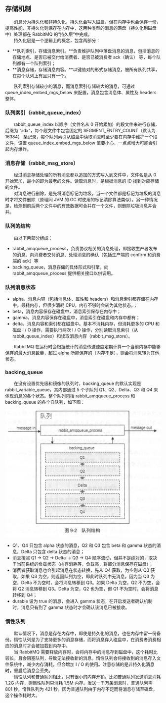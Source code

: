 
## 存储机制
　　消息分为持久化和非持久化，持久化会写入磁盘，但在内存中也会保存一份，提高性能，非持久化则保存在内存中，这两种类型的消息的落盘（持久化到磁盘中）处理都在 RabbitMQ 的“持久层”中完成。<br />
　　持久化层是一个逻辑上的概念，包含两部分：
  
- **队列索引，存储消息索引。**负责维护队列中落盘消息的消息，包括消息的存储地点、是否已被交付给消费者、是否已被消费者 ack（确认） 等，每个队列都有一个队列索引；
- **消息存储，存储消息内容。**以键值对的形式存储消息，被所有队列共享，在每个队列上有且只有一个。

　　队列索引存储较小的消息，而消息索引存储较大的消息，可通过 queue_index_embed_mgs_below 来配置，消息包含消息体、属性及 headers 整体。
  
### 队列索引（rabbit_queue_index）
　　rabbit_queue_index 以顺序（文件名从 0 开始累加）的段文件来进行存储，后缀为 ".idx"，每个段文件中包含固定的 SEGMENT_ENTRY_COUNT（默认为 16384） 条记录，每个队列索引从磁盘中读取消息时至少要在内存中维护一个段文件，设置 queue_index_embed_mgs_below 值要小心，一点点增大可能会引起内存爆炸。
  
### 消息存储（rabbit_msg_store）
　　经过消息存储处理的所有消息都以追加的方式写入到文件中，文件名是从 0 开始累加，最小的即为最老的文件。读取消息时，是根据消息的 ID 找到对应存储的文件。<br />
　　对消息进行删除，是先将消息标记为垃圾，当一个文件都是标记为垃圾的消息时才将文件删除（原理同 JVM 的 GC 时使用的标记清除算法类似）。另一种情况是，检测到前后两个文件中的有效数据可合并在一个文件，则删除垃圾消息并合并。
  
### 队列的结构
　　由以下两部分组成：
  
- rabbit_amqqueue_process，负责协议相关的消息处理，即接收生产者发布的消息、向消费者交付消息、处理消息的确认（包括生产端的 confirm 和消费端的 ack）等
- backing_queue，消息存储的具体形式和引擎，向 rabbit_amqqueue_process 提供相关接口以供调用。

### 队列消息状态

- alpha，消息内容（包括消息体、属性和 headers）和消息索引都存储在内存中。最耗内存，但很少消耗 CPU，内存不够时会转为其他状态。；
- beta，消息内容保存在磁盘中，消息索引保存在内存中；
- gamma，消息内容保存在磁盘中，消息索引在磁盘和内存中都有；
- delta，消息内容和索引都在磁盘中。基本不消耗内存，但消耗更多的 CPU 和磁盘 I / O 操作，需要执行两次 I / O 操作，分别读取消息索引（从 rabbit_queue_index）和读取消息内容（rabbit_msg_store）。

　　RabbitMQ 在运行时会根据统计的消息传送速度定期计算一个当前内存中能够保存的最大消息数量，超过 alpha 所能保存的（内存不足），则会将消息转为其他状态。

### backing_queue
　　在没有设置优先级和镜像的队列时，backing_queue 的默认实现是 rabbit_variable_queue，其内部通过 5 个子队列 Q1、Q2、Delta、Q3 和 Q4 来体现消息的各个状态。整个队列包括 rabbit_amqqueue_process 和 backing_queue 的各个自队列，如下图：
  
![avatar](chapter_9_p1.png)

- Q1、Q4 只包含 alpha 状态的消息，Q2 和 Q3 包含 beta 和 gamma 状态的消息，Delta 只包含 delta 状态的消息；
- 消息按照 Q1 -> Q2 -> Delta -> Q3 -> Q4 顺序流动，但并不是绝对的，取决于当前系统的负载状态（内存消耗等，负载高，将部分消息保存在磁盘）；
- 消费者获取消息也会引起消息在状态转换，先从 Q4 获取，为空则从 Q3 获取，如果 Q3 为空，则返回队列为空，即此时队列中无消息。因为当 Q3 为空，Delta 不为空时，会将消息转移到 Q3。如果 Delta 为空，Q2 不为空，会将 Q2 消息转移到 Q3。Delta 为空，Q2 也为空，但 Q1 不为空时，会将消息转移到 Q4；
- durable 设为 true 的消息，会进入 gamma 状态，在开启发送者确认机制时，消息只有到了 gamma 状态时才会确认该消息已被接收。

### 惰性队列
　　默认情况下，消息是存在内存中，即使是持久化的消息，也在内存中留一份备份。惰性队列是为了支持更多的消息存储，而将消息存入磁盘中，在消费者消费相应的消息时才会被加载到内存中。<br />
　　当 RabbitMQ 需要释放内存时，会将内存中的消息存到磁盘中，这个耗时比较长，且会阻塞队列，导致无法接收新的消息。惰性队列会将接收到的消息存入文件系统中，减少内存消耗，但会增加 I / O  的使用。注意存储的是非持久化消息时，重启后消息会丢失。<br />
  　　惰性队列和普通队列相比，只有很小的内存开销，比如普通队列发送消息消耗 1.2G 内存，则惰性队列只消耗 1.5M 内存。发送一千万条消息时，普通队列需 801 秒，惰性队列为 421 秒。因为普通队列由于内存不足而将消息存储至磁盘，这个操作耗时大。
